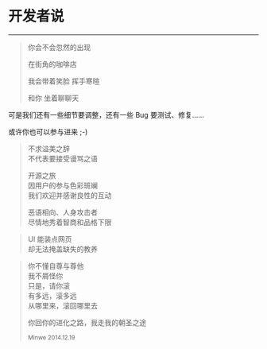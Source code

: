# 开发者说
---

> 你会不会忽然的出现
>
> 在街角的咖啡店
>
> 我会带着笑脸 挥手寒暄
>
> 和你 坐着聊聊天

可是我们还有一些细节要调整，还有一些 Bug 要测试、修复……

或许你也可以参与进来 ;-)

> 不求溢美之辞 <br/>
> 不代表要接受谩骂之语
>
> 开源之旅 <br/>
> 因用户的参与色彩斑斓 <br/>
> 我们欢迎并感谢良性的互动
>
> 恶语相向、人身攻击者 <br/>
> 尽情地秀着智商和品格下限

> UI 能装点网页 <br/>
> 却无法掩盖缺失的教养 <br/>

> 你不懂自尊与尊他 <br/>
> 我不屑怪你 <br/>
> 只是，请你滚 <br/>
> 有多远，滚多远 <br/>
> 从哪里来，滚回哪里去 <br/>
>
> 你回你的进化之路，我走我的朝圣之途
>
>
> <small>Minwe 2014.12.19</small>

